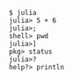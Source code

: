                 $ julia
                julia> 5 + 6
                julia>;
                shell> pwd
                julia>]
                pkg> status
                julia>?
                help?> println
